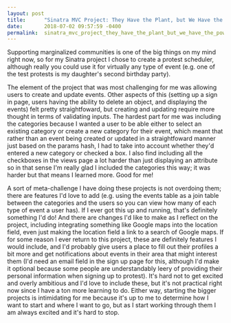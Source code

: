 ```yaml
---
layout: post
title:      "Sinatra MVC Project: They Have the Plant, but We Have the Power"
date:       2018-07-02 09:57:59 -0400
permalink:  sinatra_mvc_project_they_have_the_plant_but_we_have_the_power
---
```



Supporting marginalized communities is one of the big things on my mind right now, so for my Sinatra project I chose to create a protest scheduler, although really you could use it for virtually any type of event (e.g. one of the test protests is my daughter's second birthday party).  

The element of the project that was most challenging for me was allowing users to create and update events.  Other aspects of this (setting up a sign in page, users having the ability to delete an object, and displaying the events) felt pretty straightfoward, but creating and updating require more thought in terms of validating inputs.  The hardest part for me was including the categories because I wanted a user to be able either to select an existing category or create a new category for their event, which meant that rather than an event being created or updated in a straightfoward manner just based on the params hash, I had to take into account whether they'd entered a new category or checked a box.  I also find including all the checkboxes in the views page a lot harder than just displaying an attribute so in that sense I'm really glad I included the categories this way; it was harder but that means I learned more.  Good for me!  

A sort of meta-challenge I have doing these projects is not overdoing them; there are features I'd love to add (e.g. using the events table as a join table between the categories and the users so you can view how many of each type of event a user has).  If I ever got this up and running, that's definitely something I'd do!  And there are changes I'd like to make as I reflect on the project, including integrating something like Google maps into the location field, even just making the location field a link to a search of Google maps.  If for some reason I ever return to this project, these are definitely features I would include, and I'd probably give users a place to fill out their profiles a bit more and get notifications about events in their area that might interest them (I'd need an email field in the sign up page for this, although I'd make it optional because some people are understandably leery of providing their personal information when signing up to protest).  It's hard not to get excited and overly ambitious and I'd love to include these, but it's not practical right now since I have a ton more learning to do.  Either way, starting the bigger projects is intimidating for me because it's up to me to determine how I want to start and where I want to go, but as I start working through them I am always excited and it's hard to stop.
